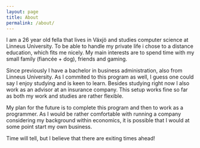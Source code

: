 ```yaml
---
layout: page
title: About
permalink: /about/
---
```


I am a 26 year old fella that lives in Växjö and studies computer science at Linneus University.
To be able to handle my private life i chose to a distance education, which fits me nicely. 
My main interests are to spend time with my small family (fiancée + dog), friends and gaming.

Since previously I have a bachelor in business administration, also from Linneus University. 
As I commited to this program as well, I guess one could say I enjoy studying and is keen to learn.
Besides studying right now I also work as an advisor at an insurance company.
This setup works fine so far as both my work and studies are rather flexible.

My plan for the future is to complete this program and then to work as a programmer.
As I would be rather comfortable with running a company considering my background within economics,
it is possible that I would at some point start my own business. 

Time will tell, but I believe that there are exiting times ahead!
